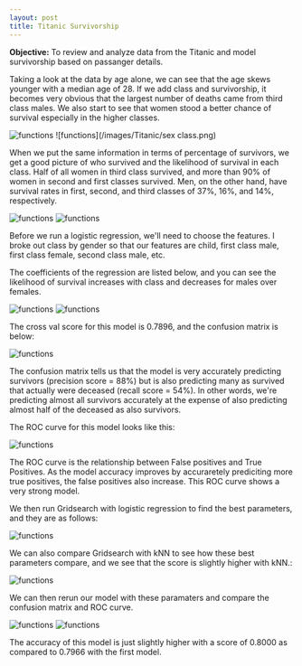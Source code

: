 ```yaml
---
layout: post
title: Titanic Survivorship
---
```


**Objective:** To review and analyze data from the Titanic and model survivorship based on passanger details.

Taking a look at the data by age alone, we can see that the age skews younger with a median age of 28. If we add class and survivorship,
it becomes very obvious that the largest number of deaths came from third class males. We also start to see that women stood a better chance
of survival especially in the higher classes.

![functions](/images/Titanic/passangerages.png)
![functions](/images/Titanic/sex class.png)

When we put the same information in terms of percentage of survivors, we get a good picture of who survived and the likelihood of survival in
each class. Half of all women in third class survived, and more than 90% of women in second and first classes survived. Men, on the other hand,
have survival rates in first, second, and third classes of 37%, 16%, and 14%, respectively.


![functions](/images/Titanic/survivalper.png)
![functions](/images/Titanic/percentagetable.png)

Before we run a logistic regression, we'll need to choose the features. I broke out class by gender so that our features are child, first class male,
first class female, second class male, etc.

The coefficients of the regression are listed below, and you can see the likelihood of survival increases with class and decreases for males over females.

![functions](/images/Titanic/coefs.png)
![functions](/images/Titanic/coefstable.png)

The cross val score for this model is 0.7896, and the confusion matrix is below:

![functions](/images/Titanic/cm1.png)

The confusion matrix tells us that the model is very accurately predicting survivors (precision score = 88%) but is also predicting many as survived that actually were deceased (recall score = 54%). In other words, we're predicting almost all survivors accurately at the expense of also predicting almost half of the deceased as also survivors.

The ROC curve for this model looks like this:

![functions](/images/Titanic/roc1.png)

The ROC curve is the relationship between False positives and True Positives. As the model accuracy improves by accuraretely prediciting more true positives, the false positives also increase. This ROC curve shows a very strong model.


We then run Gridsearch with logistic regression to find the best parameters, and they are as follows:

![functions](/images/Titanic/params1.png)

We can also compare Gridsearch with kNN to see how these best parameters compare, and we see that the score is slightly higher with kNN.:

![functions](/images/Titanic/param2.png)

We can then rerun our model with these paramaters and compare the confusion matrix and ROC curve.

![functions](/images/Titanic/cm2.png)
![functions](/images/Titanic/roc2.png)

The accuracy of this model is just slightly higher with a score of 0.8000 as compared to 0.7966 with the first model.
